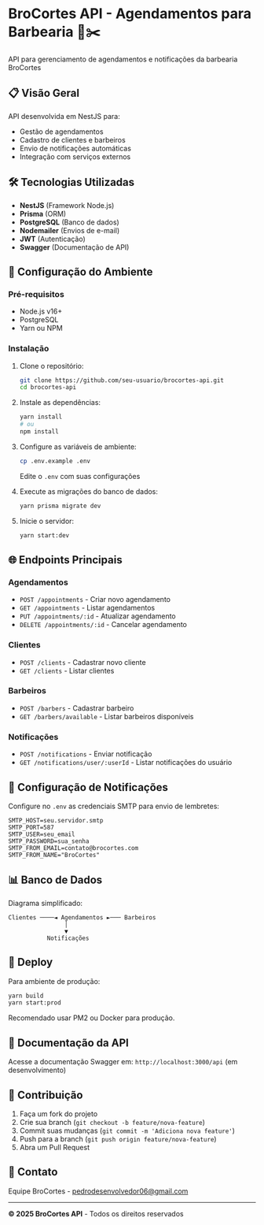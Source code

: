 # BroCortes API - Agendamentos para Barbearia 🚀✂️

API para gerenciamento de agendamentos e notificações da barbearia BroCortes

## 📋 Visão Geral

API desenvolvida em NestJS para:
- Gestão de agendamentos
- Cadastro de clientes e barbeiros
- Envio de notificações automáticas
- Integração com serviços externos

## 🛠 Tecnologias Utilizadas

- **NestJS** (Framework Node.js)
- **Prisma** (ORM)
- **PostgreSQL** (Banco de dados)
- **Nodemailer** (Envios de e-mail)
- **JWT** (Autenticação)
- **Swagger** (Documentação de API)

## 🔧 Configuração do Ambiente

### Pré-requisitos

- Node.js v16+
- PostgreSQL
- Yarn ou NPM

### Instalação

1. Clone o repositório:
   ```bash
   git clone https://github.com/seu-usuario/brocortes-api.git
   cd brocortes-api
   ```

2. Instale as dependências:
   ```bash
   yarn install
   # ou
   npm install
   ```

3. Configure as variáveis de ambiente:
   ```bash
   cp .env.example .env
   ```
   Edite o `.env` com suas configurações

4. Execute as migrações do banco de dados:
   ```bash
   yarn prisma migrate dev
   ```

5. Inicie o servidor:
   ```bash
   yarn start:dev
   ```

## 🌐 Endpoints Principais

### Agendamentos
- `POST /appointments` - Criar novo agendamento
- `GET /appointments` - Listar agendamentos
- `PUT /appointments/:id` - Atualizar agendamento
- `DELETE /appointments/:id` - Cancelar agendamento

### Clientes
- `POST /clients` - Cadastrar novo cliente
- `GET /clients` - Listar clientes

### Barbeiros
- `POST /barbers` - Cadastrar barbeiro
- `GET /barbers/available` - Listar barbeiros disponíveis

### Notificações
- `POST /notifications` - Enviar notificação
- `GET /notifications/user/:userId` - Listar notificações do usuário

## 📧 Configuração de Notificações

Configure no `.env` as credenciais SMTP para envio de lembretes:

```env
SMTP_HOST=seu.servidor.smtp
SMTP_PORT=587
SMTP_USER=seu_email
SMTP_PASSWORD=sua_senha
SMTP_FROM_EMAIL=contato@brocortes.com
SMTP_FROM_NAME="BroCortes"
```

## 📊 Banco de Dados

Diagrama simplificado:

```
Clientes ────◄ Agendamentos ►─── Barbeiros
                │
                ▼
           Notificações
```

## 🚀 Deploy

Para ambiente de produção:

```bash
yarn build
yarn start:prod
```

Recomendado usar PM2 ou Docker para produção.

## 📄 Documentação da API

Acesse a documentação Swagger em:
`http://localhost:3000/api` (em desenvolvimento)

## 🤝 Contribuição

1. Faça um fork do projeto
2. Crie sua branch (`git checkout -b feature/nova-feature`)
3. Commit suas mudanças (`git commit -m 'Adiciona nova feature'`)
4. Push para a branch (`git push origin feature/nova-feature`)
5. Abra um Pull Request

## 📧 Contato

Equipe BroCortes - pedrodesenvolvedor06@gmail.com

---

**© 2025 BroCortes API** - Todos os direitos reservados
